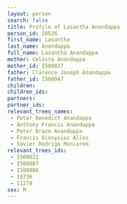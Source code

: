 ```yaml
---
layout: person
search: false
title: Profile of Lasantha Anandappa
person_id: I0526
first_name: Lasantha
last_name: Anandappa
full_name: Lasantha Anandappa
mother: Celeste Anandappa
mother_id: I500037
father: Clarence Joseph Anandappa
father_id: I500047
children:
children_ids:
partners:
partner_ids:
relevant_trees_names:
 - Peter Benedict Anandappa
 - Anthony Francis Anandappa
 - Peter Braze Anandappa
 - Francis Dionysius Alles
 - Xavier Rodrigo Muniarem
relevant_trees_ids:
 - I500031
 - I500087
 - I500086
 - I0736
 - I1278
sex: M
---
```


